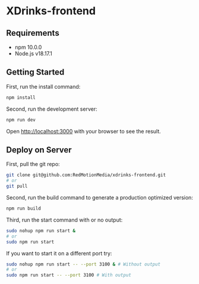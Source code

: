 # XDrinks-frontend

## Requirements

- npm 10.0.0
- Node.js v18.17.1

## Getting Started

First, run the install command:

```bash
npm install
```
Second, run the development server:

```bash
npm run dev
```

Open [http://localhost:3000](http://localhost:3000) with your browser to see the result.

## Deploy on Server

First, pull the git repo:
```bash
git clone git@github.com:RedMotionMedia/xdrinks-frontend.git
# or 
git pull
```
Second, run the build command to generate a production optimized version:
```bash
npm run build
```
Third, run the start command with or no output:
```bash
sudo nohup npm run start &
# or
sudo npm run start 
```
If you want to start it on a different port try:
```bash
sudo nohup npm run start -- --port 3100 & # Without output
# or 
sudo npm run start -- --port 3100 # With output
```